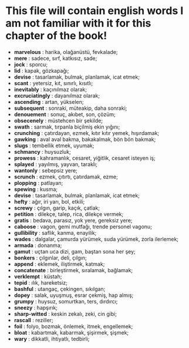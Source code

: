 # This file will contain english words I am not familiar with it for this chapter of the book!
 
 - **marvelous** : harika, olağanüstü, fevkalade;
 - **mere** : sadece, sırf, katkısız, sade;
 - **jock** : sporcu;
 - **lid** : kapak, gözkapağı;
 - **devise** : tasarlamak, bulmak, planlamak, icat etmek;
 - **scant** : yetersiz, kıt, sınırlı, kısıtlı;
 - **inevitably** : kaçınılmaz olarak;
 - **excruciatingly** : dayanılmaz olarak;
 - **ascending** : artan, yükselen;
 - **subsequent** : sonraki, müteakip, daha sonraki;
 - **denouement** : sonuç, akıbet, son, çözüm;
 - **obsecenely** : müstehcen bir şekilde;
 - **swath** : sarmak, tırpanla biçilmiş ekin yığını;
 - **crunching** : çatırdayan, ezmek, kıtır kıtır yemek, hışırdamak;
 - **gawking** : aval aval bakma, bakakalmak, bön bön bakmak;
 - **slugs** : tembellik etmek, uyumak;
 - **schmancy** : huysuzluk;
 - **prowess** : kahramanlık, cesaret, yiğitlik, cesaret isteyen iş;
 - **splayed** : yayılmış, yayvan, taraklı;
 - **wantonly** : sebepsiz yere;
 - **scrunch** : ezmek, çıtırtı, çatırdamak, ezme;
 - **plopping** : patlayan;
 - **spewing** : kusma;
 - **devise** : tasarlamak, bulmak, planlamak, icat etmek;
 - **hefty** : ağır, iri yarı, bol, etkili;
 - **screwy** : çılgın, garip, kaçık, çatlak;
 - **petition** : dilekçe, talep, rica, dilekçe vermek;
 - **gratis** : bedava, parasız, yok yere, gereksiz yere;
 - **caboose** : vagon, gemi mutfağı, trende personel vagonu;
 - **gullibility** : saflık, kanma, enayilik;
 - **wades** : dalgalar, çamurda yürümek, suda yürümek, zorla ilerlemek;
 - **armada** : donanma;
 - **gamut** : uçtan uca dizi, gam, baştan sona her şey;
 - **bonkers** : çılgınlar, deli, çılgın;
 - **append** : eklemek, iliştirmek, katmak;
 - **concatenate** : birleştirmek, sıralamak, bağlamak;
 - **verklempt** : küstah;
 - **tepid** : ılık, hareketsiz;
 - **bashful** : utangaç, çekingen, sıkılgan;
 - **dopey** : salak, uyuşmuş, esrar çekmiş, hap almış;
 - **grumpy** : huysuz, somurtkan, ters, dırdırcı;
 - **sneezy** : hapşırık;
 - **sharp-witted** : keskin zekalı, zeki, cin gibi;
 - **rascall** : reziller;
 - **foil** : folyo, bozmak, önlemek, itmek, engellemek;
 - **bloat** : kabartmak, kabarmak, şişirmek, şişmek;
 - **wary** : dikkatli, ihtiyatlı, tedbirli;